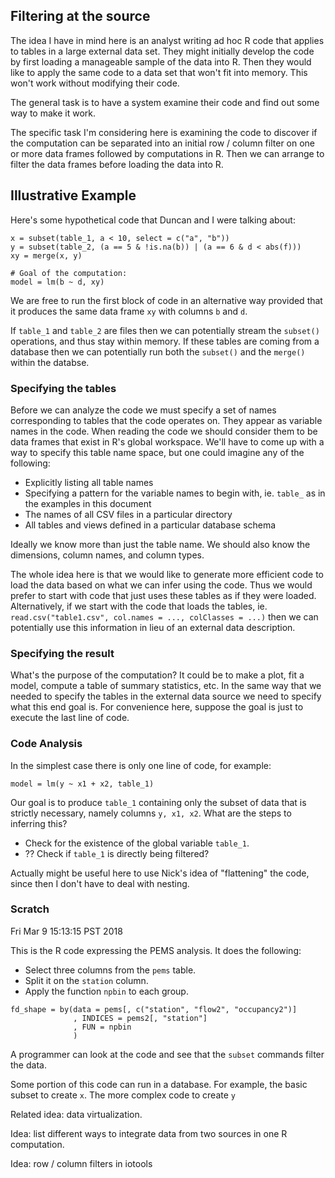 ## Filtering at the source

The idea I have in mind here is an analyst writing ad hoc R code that
applies to tables in a large external data set. They might initially
develop the code by first loading a manageable sample of the data into R.
Then they would like to apply the same code to a data set that won't fit
into memory. This won't work without modifying their code.

The general task is to have a system examine their code and find out some
way to make it work.

The specific task I'm considering here is examining the code to discover if
the computation can be separated into an initial row / column filter on one
or more data frames followed by computations in R. Then we can arrange to
filter the data frames before loading the data into R.


## Illustrative Example

Here's some hypothetical code that Duncan and I were talking about:

```{R}
x = subset(table_1, a < 10, select = c("a", "b"))
y = subset(table_2, (a == 5 & !is.na(b)) | (a == 6 & d < abs(f)))
xy = merge(x, y)

# Goal of the computation:
model = lm(b ~ d, xy)
```

We are free to run the first block of code in an alternative way provided
that it produces the same data frame `xy` with columns `b` and `d`.

If `table_1` and `table_2` are files then we can potentially stream the
`subset()` operations, and thus stay within memory. If these tables are
coming from a database then we can potentially run both the `subset()` and
the `merge()` within the databse.


### Specifying the tables

Before we can analyze the code we must specify a set of names corresponding
to tables that the code operates on. They appear as variable names in the
code. When reading the code we should consider them to be data frames that
exist in R's global workspace. We'll have to come up with a way to specify
this table name space, but one could imagine any of the
following:

- Explicitly listing all table names
- Specifying a pattern for the variable names to begin with, ie. `table_`
  as in the examples in this document
- The names of all CSV files in a particular directory
- All tables and views defined in a particular database schema

Ideally we know more than just the table name. We should also know the
dimensions, column names, and column types. 

The whole idea here is that we would like to generate more efficient code
to load the data based on what we can infer using the code. Thus we would
prefer to start with code that just uses these tables as if they were
loaded. Alternatively, if we start with the code that loads the tables, ie.
`read.csv("table1.csv", col.names = ..., colClasses = ...)` then we can
potentially use this information in lieu of an external data description.


### Specifying the result

What's the purpose of the computation? It could be to make a plot, fit a
model, compute a table of summary statistics, etc. In the same way that we
needed to specify the tables in the external data source we need to specify
what this end goal is. For convenience here, suppose the goal is just to
execute the last line of code.


### Code Analysis

In the simplest case there is only one line of code, for example:

```{R}
model = lm(y ~ x1 + x2, table_1)
```

Our goal is to produce `table_1` containing only the subset of data that is
strictly necessary, namely columns `y, x1, x2`. What are the steps to
inferring this?

- Check for the existence of the global variable `table_1`.
- ?? Check if `table_1` is directly being filtered?

Actually might be useful here to use Nick's idea of "flattening" the code,
since then I don't have to deal with nesting.


### Scratch

Fri Mar  9 15:13:15 PST 2018

This is the R code expressing the PEMS analysis. It does the following:

- Select three columns from the `pems` table.
- Split it on the `station` column.
- Apply the function `npbin` to each group.

```{R}
fd_shape = by(data = pems[, c("station", "flow2", "occupancy2")]
              , INDICES = pems2[, "station"]
              , FUN = npbin
              )
```

A programmer can look at the code and see that 
the `subset` commands filter the data. 

Some portion of this code can run in a database. For example, the basic
subset to create `x`. The more complex code to create `y` 

Related idea: data virtualization.

Idea: list different ways to integrate data from two sources in one R computation.

Idea: row / column filters in iotools
